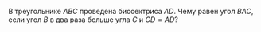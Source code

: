 В треугольнике $ABC$ проведена биссектриса $AD$. Чему равен угол $BAC,$ если угол $B$ в два раза больше угла $C$ и $CD=AD$?